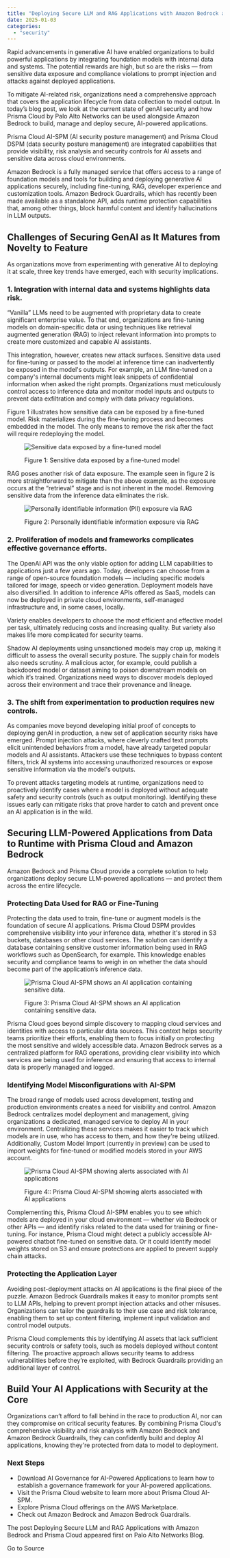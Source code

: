 ```yaml
---
title: "Deploying Secure LLM and RAG Applications with Amazon Bedrock and Prisma Cloud"
date: 2025-01-03
categories: 
  - "security"
---
```


Rapid advancements in generative AI have enabled organizations to build powerful applications by integrating foundation models with internal data and systems. The potential rewards are high, but so are the risks — from sensitive data exposure and compliance violations to prompt injection and attacks against deployed applications.

To mitigate AI-related risk, organizations need a comprehensive approach that covers the application lifecycle from data collection to model output. In today’s blog post, we look at the current state of genAI security and how Prisma Cloud by Palo Alto Networks can be used alongside Amazon Bedrock to build, manage and deploy secure, AI-powered applications.

Prisma Cloud AI-SPM (AI security posture management) and Prisma Cloud DSPM (data security posture management) are integrated capabilities that provide visibility, risk analysis and security controls for AI assets and sensitive data across cloud environments.

Amazon Bedrock is a fully managed service that offers access to a range of foundation models and tools for building and deploying generative AI applications securely, including fine-tuning, RAG, developer experience and customization tools. Amazon Bedrock Guardrails, which has recently been made available as a standalone API, adds runtime protection capabilities that, among other things, block harmful content and identify hallucinations in LLM outputs.

## Challenges of Securing GenAI as It Matures from Novelty to Feature

As organizations move from experimenting with generative AI to deploying it at scale, three key trends have emerged, each with security implications.

### 1\. Integration with internal data and systems highlights data risk.

“Vanilla” LLMs need to be augmented with proprietary data to create significant enterprise value. To that end, organizations are fine-tuning models on domain-specific data or using techniques like retrieval augmented generation (RAG) to inject relevant information into prompts to create more customized and capable AI assistants.

This integration, however, creates new attack surfaces. Sensitive data used for fine-tuning or passed to the model at inference time can inadvertently be exposed in the model's outputs. For example, an LLM fine-tuned on a company's internal documents might leak snippets of confidential information when asked the right prompts. Organizations must meticulously control access to inference data and monitor model inputs and outputs to prevent data exfiltration and comply with data privacy regulations.

Figure 1 illustrates how sensitive data can be exposed by a fine-tuned model. Risk materializes during the fine-tuning process and becomes embedded in the model. The only means to remove the risk after the fact will require redeploying the model.

<figure>

![Sensitive data exposed by a fine-tuned model](https://www.paloaltonetworks.com/blog/wp-content/uploads/2024/11/word-image-332072-1.jpeg)

<figcaption>

Figure 1: Sensitive data exposed by a fine-tuned model

</figcaption>

</figure>

RAG poses another risk of data exposure. The example seen in figure 2 is more straightforward to mitigate than the above example, as the exposure occurs at the “retrieval” stage and is not inherent in the model. Removing sensitive data from the inference data eliminates the risk.

<figure>

![Personally identifiable information (PII) exposure via RAG](https://www.paloaltonetworks.com/blog/wp-content/uploads/2024/11/word-image-332072-2.jpeg)

<figcaption>

Figure 2: Personally identifiable information exposure via RAG

</figcaption>

</figure>

### 2\. Proliferation of models and frameworks complicates effective governance efforts.

The OpenAI API was the only viable option for adding LLM capabilities to applications just a few years ago. Today, developers can choose from a range of open-source foundation models — including specific models tailored for image, speech or video generation. Deployment models have also diversified. In addition to inference APIs offered as SaaS, models can now be deployed in private cloud environments, self-managed infrastructure and, in some cases, locally.

Variety enables developers to choose the most efficient and effective model per task, ultimately reducing costs and increasing quality. But variety also makes life more complicated for security teams.

Shadow AI deployments using unsanctioned models may crop up, making it difficult to assess the overall security posture. The supply chain for models also needs scrutiny. A malicious actor, for example, could publish a backdoored model or dataset aiming to poison downstream models on which it’s trained. Organizations need ways to discover models deployed across their environment and trace their provenance and lineage.

### 3\. The shift from experimentation to production requires new controls.

As companies move beyond developing initial proof of concepts to deploying genAI in production, a new set of application security risks have emerged. Prompt injection attacks, where cleverly crafted text prompts elicit unintended behaviors from a model, have already targeted popular models and AI assistants. Attackers use these techniques to bypass content filters, trick AI systems into accessing unauthorized resources or expose sensitive information via the model's outputs.

To prevent attacks targeting models at runtime, organizations need to proactively identify cases where a model is deployed without adequate safety and security controls (such as output monitoring). Identifying these issues early can mitigate risks that prove harder to catch and prevent once an AI application is in the wild.

## Securing LLM-Powered Applications from Data to Runtime with Prisma Cloud and Amazon Bedrock

Amazon Bedrock and Prisma Cloud provide a complete solution to help organizations deploy secure LLM-powered applications — and protect them across the entire lifecycle.

### Protecting Data Used for RAG or Fine-Tuning

Protecting the data used to train, fine-tune or augment models is the foundation of secure AI applications. Prisma Cloud DSPM provides comprehensive visibility into your inference data, whether it's stored in S3 buckets, databases or other cloud services. The solution can identify a database containing sensitive customer information being used in RAG workflows such as OpenSearch, for example. This knowledge enables security and compliance teams to weigh in on whether the data should become part of the application’s inference data.

<figure>

![Prisma Cloud AI-SPM shows an AI application containing sensitive data.](https://www.paloaltonetworks.com/blog/wp-content/uploads/2024/11/word-image-332072-3.png)

<figcaption>

Figure 3: Prisma Cloud AI-SPM shows an AI application containing sensitive data.

</figcaption>

</figure>

Prisma Cloud goes beyond simple discovery to mapping cloud services and identities with access to particular data sources. This context helps security teams prioritize their efforts, enabling them to focus initially on protecting the most sensitive and widely accessible data. Amazon Bedrock serves as a centralized platform for RAG operations, providing clear visibility into which services are being used for inference and ensuring that access to internal data is properly managed and logged.

### Identifying Model Misconfigurations with AI-SPM

The broad range of models used across development, testing and production environments creates a need for visibility and control. Amazon Bedrock centralizes model deployment and management, giving organizations a dedicated, managed service to deploy AI in your environment. Centralizing these services makes it easier to track which models are in use, who has access to them, and how they're being utilized. Additionally, Custom Model Import (currently in preview) can be used to import weights for fine-tuned or modified models stored in your AWS account.

<figure>

![Prisma Cloud AI-SPM showing alerts associated with AI applications](https://www.paloaltonetworks.com/blog/wp-content/uploads/2024/11/word-image-332072-4.png)

<figcaption>

Figure 4:: Prisma Cloud AI-SPM showing alerts associated with AI applications

</figcaption>

</figure>

Complementing this, Prisma Cloud AI-SPM enables you to see which models are deployed in your cloud environment — whether via Bedrock or other APIs — and identify risks related to the data used for training or fine-tuning. For instance, Prisma Cloud might detect a publicly accessible AI-powered chatbot fine-tuned on sensitive data. Or it could identify model weights stored on S3 and ensure protections are applied to prevent supply chain attacks.

### Protecting the Application Layer

Avoiding post-deployment attacks on AI applications is the final piece of the puzzle. Amazon Bedrock Guardrails makes it easy to monitor prompts sent to LLM APIs, helping to prevent prompt injection attacks and other misuses. Organizations can tailor the guardrails to their use case and risk tolerance, enabling them to set up content filtering, implement input validation and control model outputs.

Prisma Cloud complements this by identifying AI assets that lack sufficient security controls or safety tools, such as models deployed without content filtering. The proactive approach allows security teams to address vulnerabilities before they’re exploited, with Bedrock Guardrails providing an additional layer of control.

## Build Your AI Applications with Security at the Core

Organizations can’t afford to fall behind in the race to production AI, nor can they compromise on critical security features. By combining Prisma Cloud's comprehensive visibility and risk analysis with Amazon Bedrock and Amazon Bedrock Guardrails, they can confidently build and deploy AI applications, knowing they're protected from data to model to deployment.

### Next Steps

- Download AI Governance for AI-Powered Applications to learn how to establish a governance framework for your AI-powered applications.
- Visit the Prisma Cloud website to learn more about Prisma Cloud AI-SPM.
- Explore Prisma Cloud offerings on the AWS Marketplace.
- Check out Amazon Bedrock and Amazon Bedrock Guardrails.

The post Deploying Secure LLM and RAG Applications with Amazon Bedrock and Prisma Cloud appeared first on Palo Alto Networks Blog.

Go to Source
